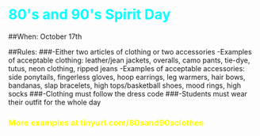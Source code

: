 <h1 style="color:cyan">80's and 90's Spirit Day</h4>

##When: October 17th

##Rules:
###-Either two articles of clothing or two accessories 
-Examples of acceptable clothing: leather/jean jackets, overalls, camo pants, tie-dye, tutus, neon clothing, ripped jeans
-Examples of acceptable accessories: side ponytails, fingerless gloves, hoop earrings, leg warmers, hair bows, bandanas, slap bracelets, high tops/basketball shoes, mood rings, high socks
###-Clothing must follow the dress code
###-Students must wear their outfit for the whole day

<h3 style="color:yellow">More examples at tinyurl.com/80sand90sclothes</h3>


